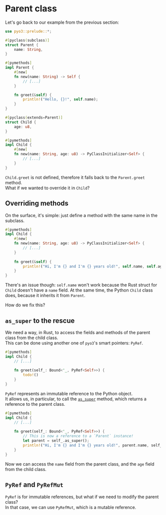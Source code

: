 # Parent class

Let's go back to our example from the previous section:

```rust
use pyo3::prelude::*;

#[pyclass(subclass)]
struct Parent {
    name: String,
}

#[pymethods]
impl Parent {
    #[new]
    fn new(name: String) -> Self {
        // [...]
    }

    fn greet(&self) {
        println!("Hello, {}!", self.name);
    }
}

#[pyclass(extends=Parent)]
struct Child {
    age: u8,
}

#[pymethods]
impl Child {
    #[new]
    fn new(name: String, age: u8) -> PyClassInitializer<Self> {
        // [...]
    }
}
```

`Child.greet` is not defined, therefore it falls back to the `Parent.greet` method.\
What if we wanted to override it in `Child`?

## Overriding methods

On the surface, it's simple: just define a method with the same name in the subclass.

```rust
#[pymethods]
impl Child {
    #[new]
    fn new(name: String, age: u8) -> PyClassInitializer<Self> {
        // [...]
    }
    
    fn greet(&self) {
        println!("Hi, I'm {} and I'm {} years old!", self.name, self.age);
    }
}
```

There's an issue though: `self.name` won't work because the Rust struct for `Child` doesn't have a `name` field.
At the same time, the Python `Child` class does, because it inherits it from `Parent`.

How do we fix this?

## `as_super` to the rescue

We need a way, in Rust, to access the fields and methods of the parent class from the child class.\
This can be done using another one of `pyo3`'s smart pointers: `PyRef`.

```rust
#[pymethods]
impl Child {
    // [...]
    
    fn greet(self_: Bound<'_, PyRef<Self>>) {
        todo!()
    }
}
```

`PyRef` represents an immutable reference to the Python object.\
It allows us, in particular, to call the [`as_super`](https://docs.rs/pyo3/0.22.1/pyo3/pycell/struct.PyRef.html#method.as_super) method,
which returns a reference to the parent class.

```rust
#[pymethods]
impl Child {
    // [...]
    
    fn greet(self_: Bound<'_, PyRef<Self>>) {
        // This is now a reference to a `Parent` instance!
        let parent = self_.as_super();
        println!("Hi, I'm {} and I'm {} years old!", parent.name, self_.age);
    }
}
```

Now we can access the `name` field from the parent class, and the `age` field from the child class.

## `PyRef` and `PyRefMut`

`PyRef` is for immutable references, but what if we need to modify the parent class?\
In that case, we can use `PyRefMut`, which is a mutable reference.